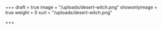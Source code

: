 +++
draft = true
image = "/uploads/desert-witch.png"
showonlyimage = true
weight = 0
xurl = "/uploads/desert-witch.png"

+++

